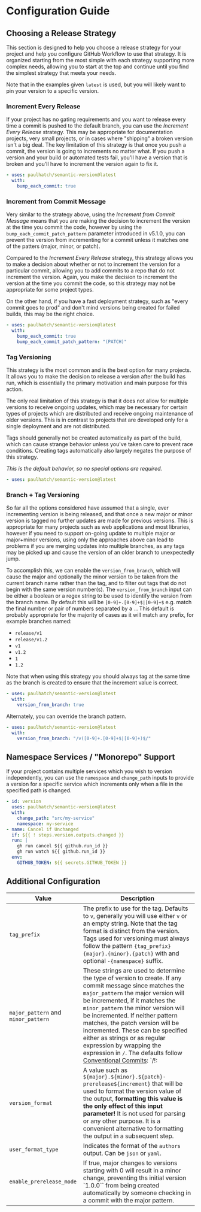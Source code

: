 # Configuration Guide

## Choosing a Release Strategy

This section is designed to help you choose a release strategy for your project and help you configure GitHub Workflow to use that strategy. It is organized starting from the most simple with each strategy supporting more complex needs, allowing you to start at the top and continue until you find the simplest strategy that meets your needs.

Note that in the examples given `latest` is used, but you will likely want to pin your version to a specific version.

### Increment Every Release

If your project has no gating requirements and you want to release every time a commit is pushed to the default branch, you can use the _Increment Every Release_ strategy. This may be appropriate for documentation projects, very small projects, or in cases where "shipping" a broken version isn't a big deal. The key limitation of this strategy is that once you push a commit, the version is going to increments no matter what. If you push a version and your build or automated tests fail, you'll have a version that is broken and you'll have to increment the version again to fix it.

```yaml
- uses: paulhatch/semantic-version@latest
  with:
    bump_each_commit: true
```

### Increment from Commit Message

Very similar to the strategy above, using the _Increment from Commit Message_ means that you are making the decision to increment the version at the time you commit the code, however by using the `bump_each_commit_patch_pattern` parameter introduced in v5.1.0, you can prevent the version from incrementing for a commit unless it matches one of the patters (major, minor, or patch).

Compared to the _Increment Every Release_ strategy, this strategy allows you to make a decision about whether or not to increment the version for a particular commit, allowing you to add commits to a repo that do not increment the version. Again, you make the decision to increment the version at the time you commit the code, so this strategy may not be appropriate for some project types.

On the other hand, if you have a fast deployment strategy, such as "every commit goes to prod" and don't mind versions being created for failed builds, this may be the right choice.

```yaml
- uses: paulhatch/semantic-version@latest
  with:
    bump_each_commit: true
    bump_each_commit_patch_pattern: "(PATCH)"
```


### Tag Versioning

This strategy is the most common and is the best option for many projects. It allows you to make the decision to release a version after the build has run, which is essentially the primary motivation and main purpose for this action.

The only real limitation of this strategy is that it does not allow for multiple versions to receive ongoing updates, which may be necessary for certain types of projects which are distributed and receive ongoing maintenance of older versions. This is in contrast to projects that are developed only for a single deployment and are not distributed.

Tags should generally not be created automatically as part of the build, which can cause strange behavior unless you've taken care to prevent race conditions. Creating tags automatically also largely negates the purpose of this strategy.

_This is the default behavior, so no special options are required._

```yaml
- uses: paulhatch/semantic-version@latest
```


### Branch + Tag Versioning

So far all the options considered have assumed that a single, ever incrementing version is being released, and that once a new major or minor version is tagged no further updates are made for previous versions. This is appropriate for many projects such as web applications and most libraries, however if you need to support on-going update to multiple major or major+minor versions, using only the approaches above can lead to problems if you are merging updates into multiple branches, as any tags may be picked up and cause the version of an older branch to unexpectedly jump.

To accomplish this, we can enable the `version_from_branch`, which will cause the major and optionally the minor version to be taken from the current branch name rather than the tag, and to filter out tags that do not begin with the same version number(s). The `version_from_branch` input can be either a boolean or a regex string to be used to identify the version from the branch name. By default this will be `[0-9]+.[0-9]+$|[0-9]+$` e.g. match the final number or pair of numbers separated by a `.`. This default is probably appropriate for the majority of cases as it will match any prefix, for example branches named:

- `release/v1`
- `release/v1.2`
- `v1`
- `v1.2`
- `1`
- `1.2`

Note that when using this strategy you should always tag at the same time as the branch is created to ensure that the increment value is correct.

```yaml
- uses: paulhatch/semantic-version@latest
  with:
    version_from_branch: true
```

Alternately, you can override the branch pattern.

```yaml
- uses: paulhatch/semantic-version@latest
  with:
    version_from_branch: "/v([0-9]+.[0-9]+$|[0-9]+)$/"
```

## Namespace Services / "Monorepo" Support

If your project contains multiple services which you wish to version independently, you can use the `namespace` and `change_path` inputs to provide a version for a specific service which increments only when a file in the specified path is changed.

```yaml
- id: version
  uses: paulhatch/semantic-version@latest
  with:
    change_path: "src/my-service"
    namespace: my-service
- name: Cancel if Unchanged
  if: ${{ ! steps.version.outputs.changed }}
  run: |
    gh run cancel ${{ github.run_id }}
    gh run watch ${{ github.run_id }}
  env:
    GITHUB_TOKEN: ${{ secrets.GITHUB_TOKEN }}
```

## Additional Configuration

| Value | Description |
| --- | --- |
| `tag_prefix` | The prefix to use for the tag. Defaults to `v`, generally you will use either `v` or an empty string. Note that the tag format is distinct from the version. Tags used for versioning must always follow the pattern `{tag_prefix}{major}.{minor}.{patch}` with and optional `-{namespace}` suffix. |
| `major_pattern` and `minor_pattern` | These strings are used to determine the type of version to create. If any commit message since matches the `major_pattern` the major version will be incremented, if it matches the `minor_pattern` the minor version will be incremented. If neither pattern matches, the patch version will be incremented. These can be specified either as strings or as regular expression by wrapping the expression in `/`. The defaults follow [Conventional Commits](https://www.conventionalcommits.org/): `/!:|BREAKING CHANGE:/` for major and `/feat:/` for minor. |
| `version_format` | A value such as `${major}.${minor}.${patch}-prerelease${increment}` that will be used to format the version value of the output, **formatting this value is the only effect of this input parameter!** It is not used for parsing or any other purpose. It is a convenient alternative to formatting the output in a subsequent step. |
| `user_format_type` | Indicates the format of the `authors` output. Can be `json` or `yaml`. |
| `enable_prerelease_mode` | If true, major changes to versions starting with 0 will result in a minor change, preventing ths initial version `1.0.0`` from being created automatically by someone checking in a commit with the major pattern. |